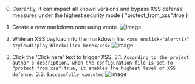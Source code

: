 0. Currently, it can impact all known versions and bypass XSS defense measures under the highest security mode ( "protect_from_xss":true )
1. Create a new markdown note using vnote.
   ![image](https://github.com/victorootnice/victorootnice.github.io/assets/147939577/339b1449-e0ff-4609-b341-466f7b16fead)

2. Write an XSS payload into the markdown file.
  ```<xss onclick="alert(1)" style=display:block>Click here</xss>```
  ![image](https://github.com/victorootnice/victorootnice.github.io/assets/147939577/b7668aa0-d96b-443e-96f6-e09ef0736d43)

3. Click the 'Click here' text to trigger XSS.
   3.1. ``` According to the project author's description, when the configuration file is set to "protect_from_xss":true, it enables the highest level of XSS defense. ```
   3.2. ```Successfully executed```
  ![image](https://github.com/victorootnice/victorootnice.github.io/assets/147939577/c209c350-378b-44af-868c-86a1ba2e667a)



